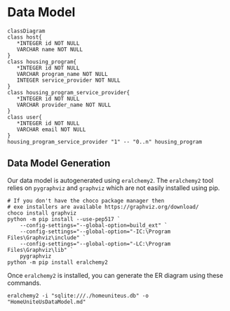 # Data Model

```mermaid
classDiagram
class host{
   *INTEGER id NOT NULL
   VARCHAR name NOT NULL
}
class housing_program{
   *INTEGER id NOT NULL
   VARCHAR program_name NOT NULL
   INTEGER service_provider NOT NULL
}
class housing_program_service_provider{
   *INTEGER id NOT NULL
   VARCHAR provider_name NOT NULL
}
class user{
   *INTEGER id NOT NULL
   VARCHAR email NOT NULL
}
housing_program_service_provider "1" -- "0..n" housing_program
```

## Data Model Generation

Our data model is autogenerated using `eralchemy2`. The `eralchemy2` tool relies on `pygraphviz` and `graphviz` which are not easily installed using pip.

```pwsh
# If you don't have the choco package manager then
# exe installers are available https://graphviz.org/download/
choco install graphviz
python -m pip install --use-pep517 `
    --config-settings="--global-option=build_ext" `
    --config-settings="--global-option="-IC:\Program Files\Graphviz\include" `
    --config-settings="--global-option="-LC:\Program Files\Graphviz\lib" `
    pygraphviz
python -m pip install eralchemy2
```

Once `eralchemy2` is installed, you can generate the ER diagram using these commands.

```
eralchemy2 -i "sqlite:///./homeuniteus.db" -o "HomeUniteUsDataModel.md" 
```
